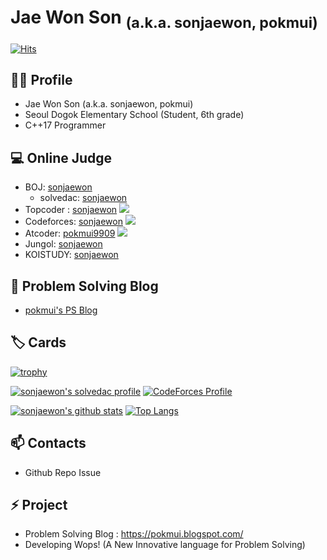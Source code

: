 # Jae Won Son <sub>(a.k.a. sonjaewon, pokmui)</sub>

[![Hits](https://hits.seeyoufarm.com/api/count/incr/badge.svg?url=https%3A%2F%2Fgithub.com%2Fsonjaewon0318)](https://github.com/sonjaewon0318)

## 🙋‍♂️ Profile

* Jae Won Son (a.k.a. sonjaewon, pokmui)
* Seoul Dogok Elementary School (Student, 6th grade)
* C++17 Programmer

## 💻 Online Judge

* BOJ: [sonjaewon](http://icpc.me/sonjaewon)
  * solvedac: [sonjaewon](https://solved.ac/profile/sonjaewon)
* Topcoder : [sonjaewon](https://www.topcoder.com/members/sonjaewon) [![](https://run.kaist.ac.kr/badges/topcoder/sonjaewon.svg)](https://www.topcoder.com/members/sonjaewon)
* Codeforces: [sonjaewon](https://codeforces.com/profile/sonjaewon) [![](https://run.kaist.ac.kr/badges/codeforces/sonjaewon.svg)](https://codeforces.com/profile/sonjaewon)
* Atcoder: [pokmui9909](https://atcoder.jp/users/pokmui9909) [![](https://run.kaist.ac.kr/badges/atcoder/pokmui9909.svg)](https://atcoder.jp/users/pokmui9909)
* Jungol: [sonjaewon](http://www.jungol.co.kr/theme/jungol/status.php?sca=&sop=and&fcode=&fid=sonjaewon&flang=0)
* KOISTUDY: [sonjaewon](http://koistudy.net/?mid=view_prob&id=sonjaewon)

## 💬 Problem Solving Blog

* [pokmui's PS Blog](https://pokmui.blogspot.com/)

## 🏷️ Cards

[![trophy](https://github-profile-trophy.vercel.app/?username=sonjaewon0318&theme=chalk&row=2&column=3)](https://github.com/ryo-ma/github-profile-trophy)

[![sonjaewon's solvedac profile](http://mazassumnida.wtf/api/v2/generate_badge?boj=sonjaewon)](https://solved.ac/profile/sonjaewon) [![CodeForces Profile](http://cf.leed.at?id=sonjaewon)](https://codeforces.com/profile/sonjaewon)

[![sonjaewon's github stats](https://github-readme-stats.vercel.app/api?username=sonjaewon0318&show_icons=true&hide_border=true)](https://github.com/sonjaewon0318) [![Top Langs](https://github-readme-stats.vercel.app/api/top-langs/?username=sonjaewon0318&layout=compact)](https://github.com/sonjaewon0318)

## 📫 Contacts

* Github Repo Issue

## ⚡ Project

* Problem Solving Blog : https://pokmui.blogspot.com/
* Developing Wops! (A New Innovative language for Problem Solving)
